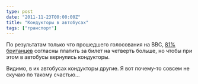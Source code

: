 ```yaml
---
type: post
date: "2011-11-23T00:00:00Z"
title: "Кондукторы в автобусах"
tags: ["транспорт"]
---
```


По результатам только что прошедшего голосования на BBC, [81% британцев](http://www.facebook.com/bbcthatsbritain/posts/301768383180739) согласны платить за билет на четверть больше, но чтобы при этом в автобусы вернулись кондукторы.

<!--more-->

Видимо, в их автобусах кондукторы другие. Я вот почему-то совсем не скучаю по такому счастью…
